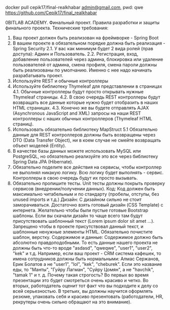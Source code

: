 docker pull cepik17/final-realkhabar
admin@gmail.com, pwd: qwe
https://github.com/Cepik17/final_realkhabar

0BITLAB ACADEMY. Финальный проект.
Правила разработки и защиты финального проекта.
Технические требования:
1. Ваш проект должен быть реализован на фреймворке - Spring Boot
2. В вашем проекте в обязательном порядке должна быть реализация - Spring Security
   2.1. У вас как минимум будет 2 вида ролей (прав доступа): Админ и Пользователь.
   2.2. Регистрация, вход, добавление пользователей через админа, блокировка или
   удаление пользователей от админа, смена профиля, смена пароли должны быть
   реализованы по умолчанию. Именно с нее надо начинать разрабатывать проект.
3. Используйте REST и обычные контроллеры
4. Используйте библиотеку Thymeleaf для представлении в страницах
   4.1. Обычные контроллеры будут просто открывать нужные Thymeleaf страницы.
   4.2. В свою очередь REST контроллеры будут возвращать все данные которые нужно
   будет отобразить в наших HTML страницах.
   4.3. Конечно же вы будете отправлять AJAX (Asynchronous JavaScript and XML) запросы
   на наши REST контроллеры с наших обычных контроллеров (Thymeleaf HTML страниц).
5. Использовать обязательно библиотеку MapStruct
   5.1 Обязательно данные для REST контроллеров должны быть возвращены через DTO
   (Data Transfer Object), ни в коем случае не смейте возвращать объект моделей (Entity).
6. В качестве базы данных можете использовать MySQL или PostgreSQL, но обязательно
   реализуйте это все через библиотеку Spring Data JPA (Hibernate).
7. Обязательно поделите все действия на сервисы, чтобы контроллер не выполнял
   никакую логику. Всю логику будет выполнять - сервис. Контроллеры в свою очередь будут
   их просто вызывать.
8. Обязательно пропишите тесты. Unit тесты должны покрыть проверку сервисов
   (внедрении/получении данных).
   Код:
   Код должен быть максимально читабельным и по стандарту (пробелы, отступы, без
   unused imports и т.д.)
   Дизайн:
   С дизайном сильно не стоит заморачиваться. Достаточно взять готовый дизайн
   (CSS Template) с интернета. Желательно чтобы были пустые готовые Bootstrap
   шаблоны.
   Если вы скачали дизайн то чаще всего там будут присутствовать шаблонный текст
   (Lorem ipsum dolor sit amet ...). Запрещено чтобы в проекте присутствовал данный
   текст, и шаблонные ненужные элементы HTML. Обязательно почистите шаблон,
   верстку.
   Содержимое и данные:
   Содержимое должно быть абсолютно правдоподобными. То есть данные нашего
   проекта не должны быть что-то вроде "asdasd", "qweqwe", "user1", "user2", "kek" и
   т.д.
   Например, если ваш проект - CRM система кафешек, то имена сотрудников должны
   быть нормальными: Алмас Сержанов, Ерик Болатов а не "user1", "lol", "kek",
   "cheburek". Если это название еды, то "Манты", "Гуйру Лагман", "Суйру Цомян",
   а не "havchik", "tamak 1" и т. д.
   Почему такая строгость? Во первых во время презентации это будет смотреться
   очень красиво и четко. Во вторых, работодатель оценит тот факт что вы подходите к
   делу со всей серьезностью. В третьих, вы должны научится оформлять резюме,
   упаковать себя и красиво презентовать (работодатели, HR, рекрутеры очень сильно
   обращают на это внимание).
